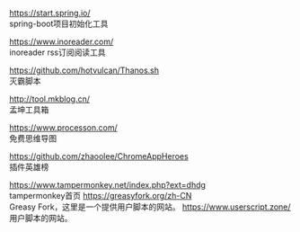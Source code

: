 
<https://start.spring.io/>  
spring-boot项目初始化工具

<https://www.inoreader.com/>  
inoreader rss订阅阅读工具

<https://github.com/hotvulcan/Thanos.sh>  
灭霸脚本

<http://tool.mkblog.cn/>  
孟坤工具箱

<https://www.processon.com/>  
免费思维导图

<https://github.com/zhaoolee/ChromeAppHeroes>  
插件英雄榜

<https://www.tampermonkey.net/index.php?ext=dhdg>  
tampermonkey首页
<https://greasyfork.org/zh-CN>  
Greasy Fork，这里是一个提供用户脚本的网站。
<https://www.userscript.zone/>  
用户脚本的网站。
